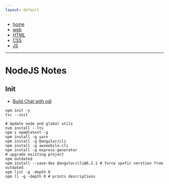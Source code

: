 ```yaml
---
layout: default
---
```

- [home](/index.md)
- [web](/web.md)
- [HTML](/web-html.md)
- [CSS](/web-css.md)
- [JS](/web-js.md)
---
# NodeJS Notes

## Init
- [Build Chat with odi](https://medium.com/@dantsk/building-chat-with-odi-node-js-e77ecd3891b2)
```
npm init -y
tsc --init
```
```
# Update node and global utils
nvm install --lts
npm i npm@latest -g
npm install -g yarn
npm install -g @angular/cli
npm install -g awsmobile-cli
npm install -g express-generator
# upgrade existing project
npm outdated
npm install --save-dev @angular/cli@6.2.1 # force spefic verstion from outdated
npm list -g -depth 0
npm ll -g -depth 0 # prints descriptions
```